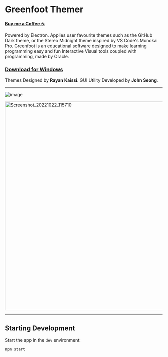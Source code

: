 # Greenfoot Themer

[**Buy me a Coffee** ☕](https://www.buymeacoffee.com/wonmor)

Powered by Electron. Applies user favourite themes such as the GitHub Dark theme, or the Stereo Midnight theme inspired by VS Code's Monokai Pro.
Greenfoot is an educational software designed to make learning programming easy and fun Interactive Visual tools coupled with programming, made by Oracle.

### [Download for Windows](https://github.com/wonmor/Greenfoot-Themer/raw/main/release/Greenfoot%20Themer%20Setup%201.0.0.exe)

Themes Designed by **Rayan Kaissi**. GUI Utility Developed by **John Seong**.

---

![image](https://user-images.githubusercontent.com/35755386/198854357-d98b3560-0b3c-457e-aa3e-5e2a8c32861b.png)

<img width="666" alt="Screenshot_20221022_115710" src="https://user-images.githubusercontent.com/35755386/197538570-8cf867b7-0e8c-450c-bbf7-af46a1756d13.png">

---

## Starting Development

Start the app in the `dev` environment:

```bash
npm start
```

